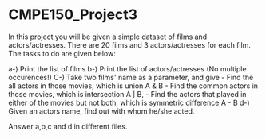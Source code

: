 # CMPE150_Project3

In this project you will be given a simple dataset of films and actors/actresses. There are 20 films and 3 actors/actresses for each film.
The tasks to do are given below:

a-) Print the list of films
b-) Print the list of actors/actresses (No multiple occurences!)
C-) Take two films' name as a parameter, and give
    - Find the all actors in those movies, which is union A & B
    - Find the common actors in those movies, which is intersection A | B,
    - Find the actors that played in either of the movies but not both, which is symmetric difference A - B
d-) Given an actors name, find out with whom he/she acted.

Answer a,b,c and d in different files.

